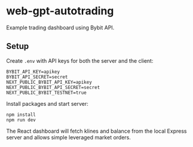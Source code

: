 # web-gpt-autotrading

Example trading dashboard using Bybit API.

## Setup

Create `.env` with API keys for both the server and the client:

```
BYBIT_API_KEY=apikey
BYBIT_API_SECRET=secret
NEXT_PUBLIC_BYBIT_API_KEY=apikey
NEXT_PUBLIC_BYBIT_API_SECRET=secret
NEXT_PUBLIC_BYBIT_TESTNET=true
```

Install packages and start server:

```
npm install
npm run dev
```

The React dashboard will fetch klines and balance from the local Express server and allows simple leveraged market orders.
